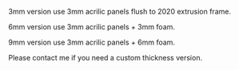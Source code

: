 3mm version use 3mm acrilic panels flush to 2020 extrusion frame.  

6mm version use 3mm acrilic panels + 3mm foam.

9mm version use 3mm acrilic panels + 6mm foam.

Please contact me if you need a custom thickness version.  
